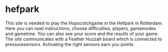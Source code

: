 # hefpark
This site is needed to play the Hopscotchgame in the Hefpark in Rotterdam.
Here you can read instructions, choose difficulties, players, gamemodes and gametime. 
You can also see your score and the results of your game.
The site communicates with a Feather Huzzah board which is connected to pressuresensors. 
Activating the right sensors earn you points.
